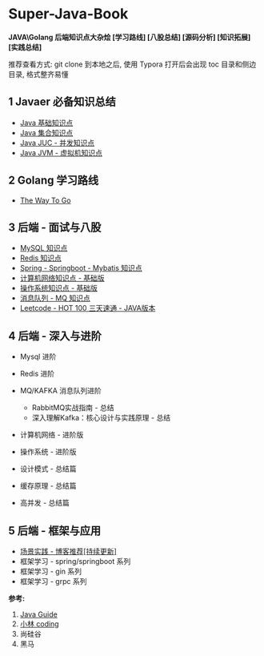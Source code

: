 # Super-Java-Book

**JAVA\Golang 后端知识点大杂烩 [学习路线] [八股总结] [源码分析] [知识拓展] [实践总结]**

推荐查看方式: git clone 到本地之后, 使用 Typora 打开后会出现 toc 目录和侧边目录, 格式整齐易懂

## 1 Javaer 必备知识总结

+ [Java 基础知识点](https://github.com/Tjyy-1223/Super-Java-Book/blob/master/Java%20%E7%9F%A5%E8%AF%86%E6%80%BB%E7%BB%93/1%20-%20JAVA%20%E5%9F%BA%E7%A1%80%20-%20%E7%9F%A5%E8%AF%86%E7%82%B9.md)
+ [Java 集合知识点](https://github.com/Tjyy-1223/Super-Java-Book/blob/master/Java%20%E7%9F%A5%E8%AF%86%E6%80%BB%E7%BB%93/2%20-%20JAVA%20%E9%9B%86%E5%90%88%20-%20%E7%9F%A5%E8%AF%86%E7%82%B9.md)
+ [Java JUC - 并发知识点](https://github.com/Tjyy-1223/Super-Java-Book/blob/master/Java%20%E7%9F%A5%E8%AF%86%E6%80%BB%E7%BB%93/3%20-%20JUC%20%E5%A4%9A%E7%BA%BF%E7%A8%8B%20-%20%E7%9F%A5%E8%AF%86%E7%82%B9.md)
+ [Java JVM - 虚拟机知识点](https://github.com/Tjyy-1223/Super-Java-Book/blob/master/Java%20%E7%9F%A5%E8%AF%86%E6%80%BB%E7%BB%93/4%20-%20JVM%20-%20%E7%9F%A5%E8%AF%86%E7%82%B9.md)



## 2 Golang 学习路线

+ [The Way To Go](https://github.com/Tjyy-1223/The-Way-To-Go)



## 3 后端 - 面试与八股

+ [MySQL 知识点](https://github.com/Tjyy-1223/Super-Java-Book/blob/master/Java%20%E7%9F%A5%E8%AF%86%E6%80%BB%E7%BB%93/5%20-%20MySQL%20-%20%E7%9F%A5%E8%AF%86%E7%82%B9.md)
+ [Redis 知识点](https://github.com/Tjyy-1223/Super-Java-Book/blob/master/Java%20%E7%9F%A5%E8%AF%86%E6%80%BB%E7%BB%93/6%20-%20Redis%20-%20%E7%9F%A5%E8%AF%86%E7%82%B9.md)
+ [Spring - Springboot - Mybatis 知识点](https://github.com/Tjyy-1223/Super-Java-Book/blob/master/Java%20%E7%9F%A5%E8%AF%86%E6%80%BB%E7%BB%93/7%20-%20SSM%20-%20%E7%9F%A5%E8%AF%86%E7%82%B9.md)
+ [计算机网络知识点 - 基础版](https://github.com/Tjyy-1223/Super-Java-Book/blob/master/Java%20%E7%9F%A5%E8%AF%86%E6%80%BB%E7%BB%93/8%20-%20%E8%AE%A1%E7%AE%97%E6%9C%BA%E7%BD%91%E7%BB%9C%20-%20%E7%9F%A5%E8%AF%86%E7%82%B9.md)
+ [操作系统知识点 - 基础版](https://github.com/Tjyy-1223/Super-Java-Book/blob/master/Java%20%E7%9F%A5%E8%AF%86%E6%80%BB%E7%BB%93/9%20-%20%E6%93%8D%E4%BD%9C%E7%B3%BB%E7%BB%9F%20-%20%E7%9F%A5%E8%AF%86%E7%82%B9.md)
+ [消息队列 - MQ 知识点](https://github.com/Tjyy-1223/Super-Java-Book/blob/master/Java%20%E7%9F%A5%E8%AF%86%E6%80%BB%E7%BB%93/10%20-%20%E6%B6%88%E6%81%AF%E9%98%9F%E5%88%97MQ%20-%20%E7%9F%A5%E8%AF%86%E7%82%B9.md)
+ [Leetcode - HOT 100 三天速通 - JAVA版本](https://github.com/Tjyy-1223/Super-Java-Book/blob/master/Java%20%E7%9F%A5%E8%AF%86%E6%80%BB%E7%BB%93/11%20-%20HOT100%20-%20%E6%80%BB%E7%BB%93.md)



## 4 后端 - 深入与进阶

+ Mysql 进阶
+ Redis 进阶
+ MQ/KAFKA 消息队列进阶
  + RabbitMQ实战指南 - 总结
  + 深入理解Kafka：核心设计与实践原理 - 总结

+ 计算机网络 - 进阶版
+ 操作系统 - 进阶版
+ 设计模式 - 总结篇
+ 缓存原理 - 总结篇
+ 高并发 - 总结篇



## 5 后端 - 框架与应用

+ [场景实践 - 博客推荐[持续更新]](https://github.com/Tjyy-1223/Super-Programmer-Book/blob/master/%E6%A1%86%E6%9E%B6%E4%B8%8E%E5%BA%94%E7%94%A8/blog/%E5%8D%9A%E5%AE%A2%E6%8E%A8%E8%8D%90%20-%20%E6%A1%86%E6%9E%B6%E4%B8%8E%E4%B8%AD%E9%97%B4%E4%BB%B6.md)
+ 框架学习 - spring/springboot 系列
+ 框架学习 - gin 系列
+ 框架学习 - grpc 系列



**参考:**

1. [Java Guide](https://javaguide.cn/)   
2. [小林 coding](https://xiaolincoding.com/)
3. 尚硅谷
4. 黑马

